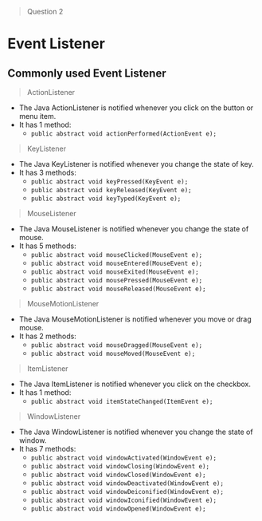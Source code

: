 >Question 2

# Event Listener
	

## Commonly used Event Listener

>ActionListener

- The Java ActionListener is notified whenever you click on the button or menu item.
- It has 1 method:
	- `public abstract void actionPerformed(ActionEvent e);`

>KeyListener

- The Java KeyListener is notified whenever you change the state of key.
- It has 3 methods:
	- `public abstract void keyPressed(KeyEvent e);`  
	- `public abstract void keyReleased(KeyEvent e);`  
	- `public abstract void keyTyped(KeyEvent e);`  

>MouseListener

- The Java MouseListener is notified whenever you change the state of mouse.
- It has 5 methods:
	- `public abstract void mouseClicked(MouseEvent e);`  
	- `public abstract void mouseEntered(MouseEvent e);`  
	- `public abstract void mouseExited(MouseEvent e);`  
	- `public abstract void mousePressed(MouseEvent e);`  
	- `public abstract void mouseReleased(MouseEvent e);`   

>MouseMotionListener

- The Java MouseMotionListener is notified whenever you move or drag mouse.
- It has 2 methods:
	- `public abstract void mouseDragged(MouseEvent e);`
	- `public abstract void mouseMoved(MouseEvent e);`

>ItemListener

- The Java ItemListener is notified whenever you click on the checkbox.
- It has 1 method:
	- `public abstract void itemStateChanged(ItemEvent e);`

>WindowListener

- The Java WindowListener is notified whenever you change the state of window.
- It has 7 methods:
	- `public abstract void windowActivated(WindowEvent e);`  
	- `public abstract void windowClosing(WindowEvent e);`  
	- `public abstract void windowClosed(WindowEvent e);`  
	- `public abstract void windowDeactivated(WindowEvent e);`  
	- `public abstract void windowDeiconified(WindowEvent e);`  
	- `public abstract void windowIconified(WindowEvent e);`  
	- `public abstract void windowOpened(WindowEvent e);`  